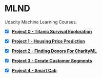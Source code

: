 # MLND

Udacity Machine Learning Courses.

- [x] [**Project 0 - Titanic Survival Exploration**](https://github.com/mtyylx/MLND/blob/master/P0_Titanic/titanic_survival_exploration.ipynb)  

- [x] [**Project 1 - Housing Price Prediction**](https://github.com/mtyylx/MLND/blob/master/P1_Boston_Housing/boston_housing.ipynb)

- [x] [**Project 2 - Finding Donors For CharityML**](https://github.com/mtyylx/MLND/blob/master/P2_Finding_Donors/finding_donors.ipynb)

- [x] [**Project 3 - Create Customer Segments**](https://github.com/mtyylx/MLND/blob/master/P3_Create_Customer_Segments/customer_segments.ipynb)

- [x] [**Project 4 - Smart Cab**](https://github.com/mtyylx/MLND/blob/master/P4_Smart_Cab/smartcab.ipynb)